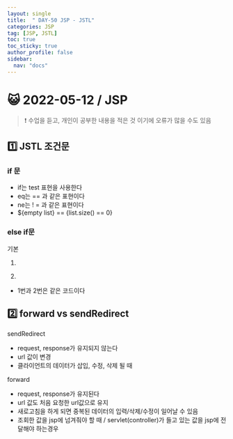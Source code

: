 ```yaml
---
layout: single
title:  " DAY-50 JSP - JSTL"
categories: JSP
tag: [JSP, JSTL]
toc: true
toc_sticky: true
author_profile: false
sidebar:
  nav: "docs"
---
```




# 😺 2022-05-12 / JSP

<!--Quote-->
> ❗ 수업을 듣고, 개인이 공부한 내용을 적은 것 이기에 오류가 많을 수도 있음



## 1️⃣ JSTL 조건문

### if 문

<script src="https://gist.github.com/kimyeong96/a5b2c43fa92d21a395fdf90cc89b026f.js"></script>

- if는 test 표현을 사용한다
- eq는 == 과 같은 표현이다
- ne는 ! = 과 같은 표현이다
- ${empty list} == {list.size() == 0}

### else if문

기본

<script src="https://gist.github.com/kimyeong96/d92af5cdf44ff68a0afa36c9e5b11569.js"></script>

1)

<script src="https://gist.github.com/kimyeong96/e84c0c94d66ac5972dc1efa35e0357f3.js"></script>

2)

<script src="https://gist.github.com/kimyeong96/410cb1de676a172d3ffd1e6ca7760494.js"></script>

- 1번과 2번은 같은 코드이다

## 2️⃣ forward vs sendRedirect

sendRedirect

- request, response가 유지되지 않는다
- url 값이 변경
- 클라이언트의 데이터가 삽입, 수정, 삭제 될 때

forward

- request, response가 유지된다
- url 값도 처음 요청한 url값으로 유지
- 새로고침을 하게 되면 중복된 데이터의 입력/삭제/수정이 일어날 수 있음
- 조회한 값을 jsp에 넘겨줘야 할 때 / servlet(controller)가 들고 있는 값을 jsp에 전달해야 하는경우